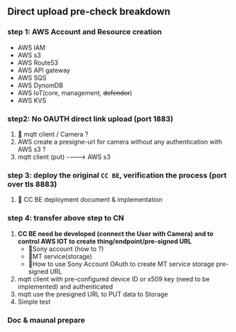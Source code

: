## Direct upload pre-check breakdown 

### step 1: AWS Account and Resource creation
- AWS IAM 
- AWS s3
- AWS Route53
- AWS API gateway
- AWS SQS
- AWS DynomDB
- AWS IoT(core, management, ~~defender~~) 
- AWS KVS

### step2: No OAUTH direct link upload (port 1883)
1. 📛 mqtt client / Camera ? 
2. AWS create a presigne-url for camera without any authentication with AWS s3 ?
3. mqtt client (put) ----> AWS s3


### step 3: deploy the original `CC BE`, verification the process (port over tls 8883)
1. 📛 CC BE deployment document & implementation 

### step 4: transfer above step to CN 
1. **CC BE need be developed (connect the User with Camera) and to control AWS IOT to create thing/endpoint/pre-signed URL**
   - 📛Sony account (how to ?) 
   - 📛MT service(storage) 
   - 📛How to use Sony Account OAuth to create MT service storage pre-signed URL
2. mqtt client with pre-configured device ID or x509 key (need to be implemented) and authenticated
3. mqtt use the presigned URL to PUT data to Storage 
4. Simple test

### Doc & maunal prepare

